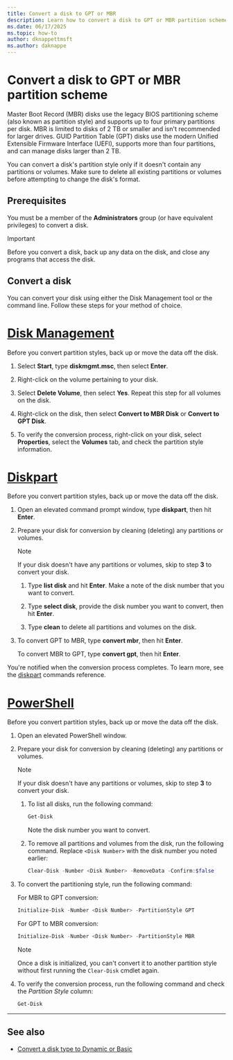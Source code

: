 ```yaml
---
title: Convert a disk to GPT or MBR
description: Learn how to convert a disk to GPT or MBR partition scheme (style) using Disk Management and the command line in Windows.
ms.date: 06/17/2025
ms.topic: how-to
author: dknappettmsft
ms.author: daknappe
---
```


# Convert a disk to GPT or MBR partition scheme

Master Boot Record (MBR) disks use the legacy BIOS partitioning scheme (also known as partition style) and supports up to four primary partitions per disk. MBR is limited to disks of 2 TB or smaller and isn't recommended for larger drives. GUID Partition Table (GPT) disks use the modern Unified Extensible Firmware Interface (UEFI), supports more than four partitions, and can manage disks larger than 2 TB.

You can convert a disk's partition style only if it doesn't contain any partitions or volumes. Make sure to delete all existing partitions or volumes before attempting to change the disk's format.

## Prerequisites

You must be a member of the **Administrators** group (or have equivalent privileges) to convert a disk.

> [!IMPORTANT]
> Before you convert a disk, back up any data on the disk, and close any programs that access the disk.

## Convert a disk

You can convert your disk using either the Disk Management tool or the command line. Follow these steps for your method of choice.

# [Disk Management](#tab/disk-management)

Before you convert partition styles, back up or move the data off the disk.

1. Select **Start**, type **diskmgmt.msc**, then select **Enter**.

1. Right-click on the volume pertaining to your disk.

1. Select **Delete Volume**, then select **Yes**. Repeat this step for all volumes on the disk.

1. Right-click on the disk, then select **Convert to MBR Disk** or **Convert to GPT Disk**.

1. To verify the conversion process, right-click on your disk, select **Properties**, select the **Volumes** tab, and check the partition style information.

# [Diskpart](#tab/diskpart)

Before you convert partition styles, back up or move the data off the disk.

1. Open an elevated command prompt window, type **diskpart**, then hit **Enter**.

1. Prepare your disk for conversion by cleaning (deleting) any partitions or volumes.

   > [!NOTE]
   > If your disk doesn't have any partitions or volumes, skip to step **3** to convert your disk.

   1. Type **list disk** and hit **Enter**. Make a note of the disk number that you want to convert.

   1. Type **select disk**, provide the disk number you want to convert, then hit **Enter**.

   1. Type **clean** to delete all partitions and volumes on the disk.

1. To convert GPT to MBR, type **convert mbr**, then hit **Enter**.

   To convert MBR to GPT, type **convert gpt**, then hit **Enter**.

You're notified when the conversion process completes. To learn more, see the [diskpart](/windows-server/administration/windows-commands/diskpart) commands reference.

# [PowerShell](#tab/powershell)

Before you convert partition styles, back up or move the data off the disk.

1. Open an elevated PowerShell window.

1. Prepare your disk for conversion by cleaning (deleting) any partitions or volumes.

   > [!NOTE]
   > If your disk doesn't have any partitions or volumes, skip to step **3** to convert your disk.

   1. To list all disks, run the following command:

      ```powershell
      Get-Disk
      ```

      Note the disk number you want to convert.

   1. To remove all partitions and volumes from the disk, run the following command. Replace `<Disk Number>` with the disk number you noted earlier:

      ```powershell
      Clear-Disk -Number <Disk Number> -RemoveData -Confirm:$false
      ```

1. To convert the partitioning style, run the following command:

   For MBR to GPT conversion:

   ```powershell
   Initialize-Disk -Number <Disk Number> -PartitionStyle GPT
   ```

   For GPT to MBR conversion:

   ```powershell
   Initialize-Disk -Number <Disk Number> -PartitionStyle MBR
   ```

   > [!NOTE]
   > Once a disk is initialized, you can't convert it to another partition style without first running the `Clear-Disk` cmdlet again.

1. To verify the conversion process, run the following command and check the *Partition Style* column:

   ```powershell
   Get-Disk
   ```

---

## See also

- [Convert a disk type to Dynamic or Basic](change-disk-type-dynamic-basic.md)


